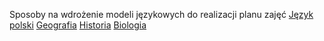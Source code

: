 Sposoby na wdrożenie modeli językowych do realizacji planu zajęć
[Język polski](JęzykPolski.md)
[Geografia](Geografia.md)
[Historia](Historia.md)
[Biologia](Biologia.md)
